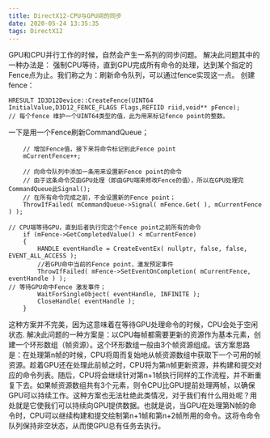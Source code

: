 ```yaml
---
title: DirectX12-CPU与GPU间的同步
date: 2020-05-24 13:35:35
tags: DirectX12
---
```


GPU和CPU并行工作的时候，自然会产生一系列的同步问题。
解决此问题其中的一种办法是： 强制CPU等待，直到GPU完成所有命令的处理，达到某个指定的Fence点为止。我们称之为：刷新命令队列，可以通过fence实现这一点。
创建fence：
~~~
HRESULT ID3D12Device::CreateFence(UINT64 InitialValue,D3D12_FENCE_FLAGS Flags,REFIID riid,void** pFence);
// 每个fence 维护一个UINT64类型的值，此为用来标记fence point的整数。
~~~

一下是用一个Fence刷新CommandQueue；
~~~
    // 增加Fence值，接下来将命令标记到此Fence point
    mCurrentFence++; 
	
    // 向命令队列中添加一条用来设置新Fence point的命令
    // 由于这条命令交由GPU处理（即由GPU端来修改Fence的值），所以在GPU处理完CommandQueue此Signal();
    // 在所有命令完成之前，不会设置新的Fence point；
    ThrowIfFailed( mCommandQueue->Signal( mFence.Get( ), mCurrentFence ) );

// CPU端等待GPU，直到后者执行完这个Fence point之前所有的命令
	if (mFence->GetCompletedValue() < mCurrentFence)
	{
		HANDLE eventHandle = CreateEventEx( nullptr, false, false, EVENT_ALL_ACCESS );
        //若GPU命中当前的Fence point，激发预定事件
		ThrowIfFailed( mFence->SetEventOnCompletion( mCurrentFence, eventHandle ) );
// 等待GPU命中Fence 激发事件；
		WaitForSingleObject( eventHandle, INFINITE );
		CloseHandle( eventHandle );
	}
~~~

这种方案并不完美，因为这意味着在等待GPU处理命令的时候，CPU会处于空闲状态.
解决此问题的一种方案是：以CPU每帧都需要更新的资源作为基本元素，创建一个环形数组（帧资源）。这个环形数组一般由3个帧资源组成。该方案思路是：在处理第n帧的时候，CPU将周而复始地从帧资源数组中获取下一个可用的帧资源。趁着GPU还在处理此前帧之时，CPU将为第n帧更新资源，并构建和提交对应的命令列表。随后，CPU将会继续针对第n+1帧执行同样的工作流程，并不断重复下去。如果帧资源数组共有3个元素，则令CPU比GPU提前处理两帧，以确保GPU可以持续工作。这种方案也无法杜绝此类情况，对于我们有什么用处呢？用处就是它使我们可以持续向GPU提供数据。也就是说，当GPU在处理第N帧的命令时，CPU可以继续构建和提交绘制第n+1帧和第n+2帧所用的命令。这将令命令队列保持非空状态，从而使GPU总有任务去执行。